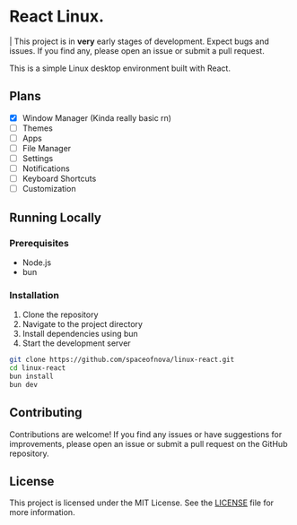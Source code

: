 # React Linux.

| This project is in **very** early stages of development. Expect bugs and issues. If you find any, please open an issue or submit a pull request.

This is a simple Linux desktop environment built with React.

## Plans

- [x] Window Manager (Kinda really basic rn)
- [ ] Themes
- [ ] Apps
- [ ] File Manager
- [ ] Settings
- [ ] Notifications
- [ ] Keyboard Shortcuts
- [ ] Customization

## Running Locally

### Prerequisites

- Node.js
- bun

### Installation

1. Clone the repository
2. Navigate to the project directory
3. Install dependencies using bun
4. Start the development server

```bash
git clone https://github.com/spaceofnova/linux-react.git
cd linux-react
bun install
bun dev
```

## Contributing

Contributions are welcome! If you find any issues or have suggestions for improvements, please open an issue or submit a pull request on the GitHub repository.

## License

This project is licensed under the MIT License. See the [LICENSE](./MIT.txt) file for more information.
